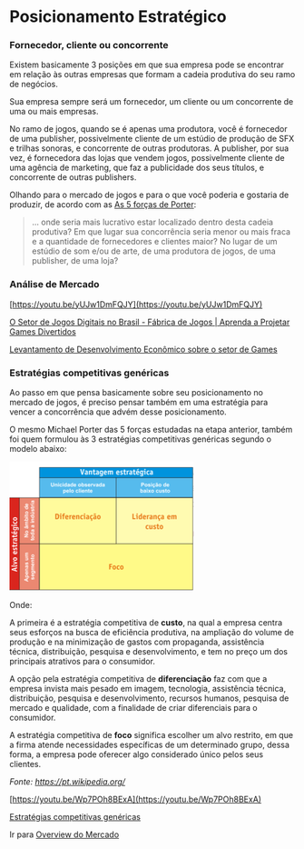 # Posicionamento Estratégico

### Fornecedor, cliente ou concorrente

Existem basicamente 3 posições em que sua empresa pode se encontrar em relação às outras empresas que formam a cadeia produtiva do seu ramo de negócios.

Sua empresa sempre será um fornecedor, um cliente ou um concorrente de uma ou mais empresas.

No ramo de jogos, quando se é apenas uma produtora, você é fornecedor de uma publisher, possivelmente cliente de um estúdio de produção de SFX e trilhas sonoras, e concorrente de outras produtoras. A publisher, por sua vez, é fornecedora das lojas que vendem jogos, possivelmente cliente de uma agência de marketing, que faz a publicidade dos seus títulos, e concorrente de outras publishers.

Olhando para o mercado de jogos e para o que você poderia e gostaria de produzir, de acordo com as [As 5 forças de Porter](As%205%20forc%CC%A7as%20de%20Porter.md):

> ... onde seria mais lucrativo estar localizado dentro desta cadeia produtiva? Em que lugar sua concorrência seria menor ou mais fraca e a quantidade de fornecedores e clientes maior? No lugar de um estúdio de som e/ou de arte, de uma produtora de jogos, de uma publisher, de uma loja?

### Análise de Mercado

[https://youtu.be/yUJw1DmFQJY](https://youtu.be/yUJw1DmFQJY)

[](http://docplayer.com.br/3897246-Videogames-e-estrategia-o-posicionamento-estrategico-de-empresas-brasileiras-de-software-de-jogos-digitais.html)

[O Setor de Jogos Digitais no Brasil - Fábrica de Jogos | Aprenda a Projetar Games Divertidos](http://www.fabricadejogos.net/posts/o-setor-de-jogos-digitais-no-brasil/)

[Levantamento de Desenvolvimento​ Econômico sobre o setor de Games](http://www.abragames.org/levantamento-de-desenvolvimento8203-econocircmico-sobre-o-setor-de-games.html)

### Estratégias competitivas genéricas

Ao passo em que pensa basicamente sobre seu posicionamento no mercado de jogos, é preciso pensar também em uma estratégia para vencer a concorrência que advém desse posicionamento.

O mesmo Michael Porter das 5 forças estudadas na etapa anterior, também foi quem formulou às 3 estratégias competitivas genéricas segundo o modelo abaixo:

![Posicionamento%20Estrate%CC%81gico%206deecb62cae64ff69d5109af502e4c2e/Untitled.png](Posicionamento%20Estrate%CC%81gico/Untitled.png)

Onde:

A primeira é a estratégia competitiva de **custo**, na qual a empresa centra seus esforços na busca de eficiência produtiva, na ampliação do volume de produção e na minimização de gastos com propaganda, assistência técnica, distribuição, pesquisa e desenvolvimento, e tem no preço um dos principais atrativos para o consumidor.

A opção pela estratégia competitiva de **diferenciação** faz com que a empresa invista mais pesado em imagem, tecnologia, assistência técnica, distribuição, pesquisa e desenvolvimento, recursos humanos, pesquisa de mercado e qualidade, com a finalidade de criar diferenciais para o consumidor.

A estratégia competitiva de **foco** significa escolher um alvo restrito, em que a firma atende necessidades específicas de um determinado grupo, dessa forma, a empresa pode oferecer algo considerado único pelos seus clientes.

*Fonte: https://pt.wikipedia.org/*

[https://youtu.be/Wp7POh8BExA](https://youtu.be/Wp7POh8BExA)

[Estratégias competitivas genéricas](https://pt.wikipedia.org/wiki/Estrat%C3%A9gias_competitivas_gen%C3%A9ricas)

Ir para [Overview do Mercado](Overview%20do%20Mercado.md)